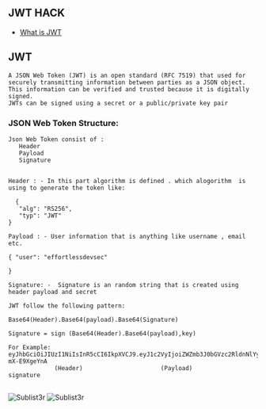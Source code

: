 ## JWT HACK

* [What is JWT](#JWT)



## JWT

```
A JSON Web Token (JWT) is an open standard (RFC 7519) that used for securely transmitting information between parties as a JSON object. 
This information can be verified and trusted because it is digitally signed.
JWTs can be signed using a secret or a public/private key pair

````
### JSON Web Token Structure:

```
Json Web Token consist of :
   Header
   Payload
   Signature
  

Header : - In this part algorithm is defined . which alogorithm  is using to generate the token like:
  
  {
   "alg": "RS256",
   "typ": "JWT"
}

Payload : - User information that is anything like username , email etc.

{ "user": "effortlessdevsec"

}
  
Signature: -  Signature is an random string that is created using header payload and secret   

JWT follow the following pattern:

Base64(Header).Base64(payload).Base64(Signature)

Signature = sign (Base64(Header).Base64(payload),key)

For Example: 
eyJhbGciOiJIUzI1NiIsInR5cCI6IkpXVCJ9.eyJ1c2VyIjoiZWZmb3J0bGVzc2RldnNlYyJ9.q1gLIkSPBFAKPxe_Bj_Lhmwjsxjxuu0-mX-E9XgeYnA
             (Header)                      (Payload)                           signature

```
##
![Sublist3r](https://drive.google.com/file/d/1mtGZZXEpn03a4CrGu6HG1SbXU8QMd4Os/view?usp=sharing)
![Sublist3r](https://github.com/effortlessdevsec/Web-Application-Hacks/blob/master/Images/jwt.png)
